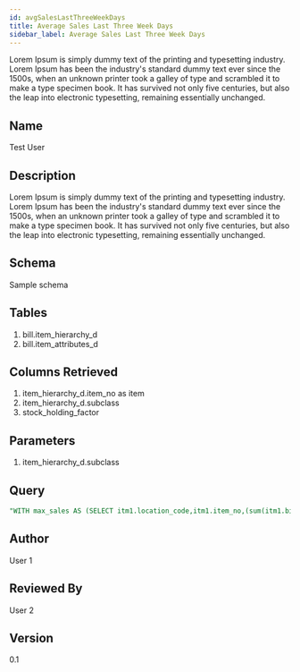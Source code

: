 ```yaml
---
id: avgSalesLastThreeWeekDays
title: Average Sales Last Three Week Days
sidebar_label: Average Sales Last Three Week Days
---
```


Lorem Ipsum is simply dummy text of the printing and typesetting industry. Lorem Ipsum has been the industry's standard dummy text ever since the 1500s, when an unknown printer took a galley of type and scrambled it to make a type specimen book. It has survived not only five centuries, but also the leap into electronic typesetting, remaining essentially unchanged.

## Name

Test User


## Description

Lorem Ipsum is simply dummy text of the printing and typesetting industry. Lorem Ipsum has been the industry's standard dummy text ever since the 1500s, when an unknown printer took a galley of type and scrambled it to make a type specimen book. It has survived not only five centuries, but also the leap into electronic typesetting, remaining essentially unchanged.


## Schema

Sample schema

## Tables

1. bill.item_hierarchy_d
2. bill.item_attributes_d


## Columns Retrieved

1. item_hierarchy_d.item_no as item
2. item_hierarchy_d.subclass
3. stock_holding_factor


## Parameters

1. item_hierarchy_d.subclass 

## Query

```sql
"WITH max_sales AS (SELECT itm1.location_code,itm1.item_no,(sum(itm1.bill_qty)) " "sales,trunc(itm1.tran_datetime) as date FROM bill.hm_tran_f itm1 (nolock) WHERE " "trunc(itm1.tran_datetime) IN({date})AND(bill_qty >= 0) AND tran_type = 'SALE' " "AND sub_tran_type = 'OFFLIN' AND (location_code IN(SELECT location_code AS loc " "FROM bill.store_details_d WHERE lower(dc_city) IN({{city}}) AND(lower( " "location_type) = 'store') AND isactive = 1 AND format IN({{{{format}}}}))) AND (" "item_no IN(SELECT item_no FROM bill.item_hierarchy_d WHERE department IN({{{{{{{" "{department}}}}}}}}))) GROUP BY Itm1.location_code,Itm1.item_no,date UNION " "SELECT Itm1.location_code,Itm1.item_no,(SUM(Itm1.bill_qty)) as Sales, " "trunc(itm1.tran_datetime) as date FROM bill.sm_tran_f itm1 (NOLOCK) WHERE TRUNC(" "Itm1.tran_datetime)IN({date}) AND (bill_qty >= 0) AND tran_type = 'SALE' AND " "sub_tran_type = 'OFFLIN' AND (location_code IN(SELECT location_code AS loc FROM " "bill.store_details_d WHERE lower(dc_city) IN({{city}}) AND(lower(location_type) = " "'store') AND isactive = 1 AND format IN({{{{format}}}}))) AND(item_no IN(SELECT " "item_no FROM bill.item_hierarchy_d  WHERE department IN (  {{{{{{{{" "department}}}}}}}}))) GROUP BY Itm1.location_code, Itm1.item_no,date) SELECT " "location_code,item_no,max(sales) as max_sales FROM max_sales GROUP BY " "location_code, item_no ORDER BY location_code, item_no "
```

## Author
User 1

## Reviewed By
User 2

## Version
0.1
